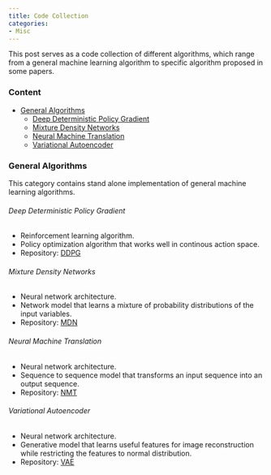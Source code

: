 ```yaml
---
title: Code Collection
categories: 
- Misc
---
```


This post serves as a code collection of different algorithms, which range from a general machine learning algorithm to specific algorithm proposed in some papers.

<!-- more -->

### Content
- [General Algorithms](#general-algorithms)
  - [Deep Deterministic Policy Gradient](#deep-deterministic-policy-gradient)
  - [Mixture Density Networks](#mixture-density-networks)
  - [Neural Machine Translation](#neural-machine-translation)
  - [Variational Autoencoder](#variational-autoencoder)

### General Algorithms
This category contains stand alone implementation of general machine learning algorithms.

###### Deep Deterministic Policy Gradient
- Reinforcement learning algorithm.
- Policy optimization algorithm that works well in continous action space.
- Repository: [DDPG](https://github.com/ZhenkaiShou/project/tree/master/stand%20alone%20implementation/DDPG)

###### Mixture Density Networks
- Neural network architecture.
- Network model that learns a mixture of probability distributions of the input variables.
- Repository: [MDN](https://github.com/ZhenkaiShou/project/tree/master/stand%20alone%20implementation/MDN)

###### Neural Machine Translation
- Neural network architecture.
- Sequence to sequence model that transforms an input sequence into an output sequence.
- Repository: [NMT](https://github.com/ZhenkaiShou/project/tree/master/stand%20alone%20implementation/NMT)

###### Variational Autoencoder
- Neural network architecture.
- Generative model that learns useful features for image reconstruction while restricting the features to normal distribution.
- Repository: [VAE](https://github.com/ZhenkaiShou/project/tree/master/stand%20alone%20implementation/VAE)

